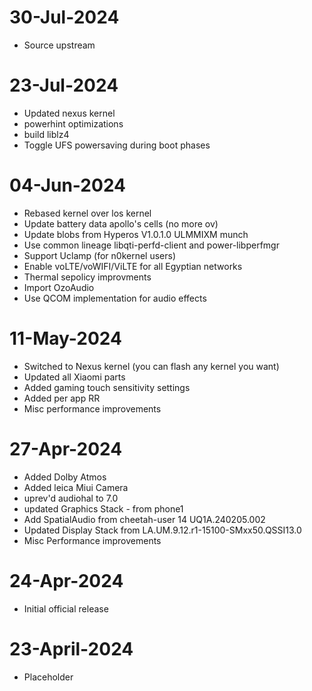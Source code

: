 # 30-Jul-2024
- Source upstream

# 23-Jul-2024
- Updated nexus kernel
- powerhint optimizations 
- build liblz4
- Toggle UFS powersaving during boot phases

# 04-Jun-2024
- Rebased kernel over los kernel
- Update battery data apollo's cells (no more ov)
- Update blobs from Hyperos V1.0.1.0 ULMMIXM munch 
- Use common lineage libqti-perfd-client and power-libperfmgr
- Support Uclamp (for n0kernel users)
- Enable voLTE/voWIFI/ViLTE for all Egyptian networks
- Thermal sepolicy improvments
- Import OzoAudio
- Use QCOM implementation for audio effects

# 11-May-2024
- Switched to Nexus kernel (you can flash any kernel you want)
- Updated all Xiaomi parts
- Added gaming touch sensitivity settings 
- Added per app RR
- Misc performance improvements

# 27-Apr-2024
- Added Dolby Atmos
- Added leica Miui Camera
- uprev'd audiohal to 7.0
- updated Graphics Stack - from phone1
- Add SpatialAudio from cheetah-user 14 UQ1A.240205.002
- Updated Display Stack from LA.UM.9.12.r1-15100-SMxx50.QSSI13.0
- Misc Performance improvements

# 24-Apr-2024
- Initial official release

# 23-April-2024
* Placeholder
